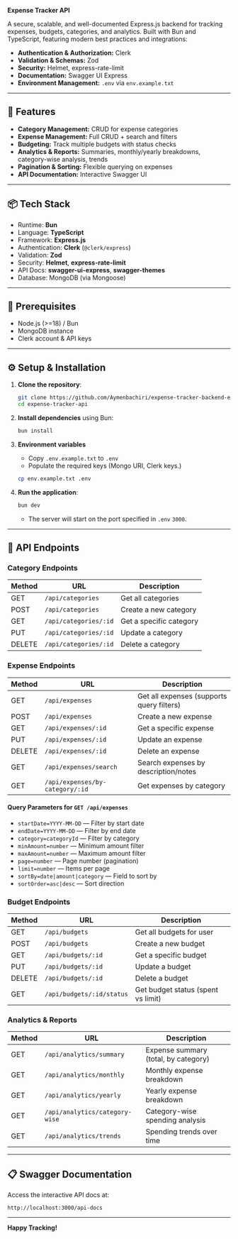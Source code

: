 **Expense Tracker API**

A secure, scalable, and well-documented Express.js backend for tracking expenses, budgets, categories, and analytics. Built with Bun and TypeScript, featuring modern best practices and integrations:

- **Authentication & Authorization:** Clerk
- **Validation & Schemas:** Zod
- **Security:** Helmet, express-rate-limit
- **Documentation:** Swagger UI Express
- **Environment Management:** `.env` via `env.example.txt`

---

## 🚀 Features

- **Category Management:** CRUD for expense categories
- **Expense Management:** Full CRUD + search and filters
- **Budgeting:** Track multiple budgets with status checks
- **Analytics & Reports:** Summaries, monthly/yearly breakdowns, category-wise analysis, trends
- **Pagination & Sorting:** Flexible querying on expenses
- **API Documentation:** Interactive Swagger UI

---

## 📦 Tech Stack

- Runtime: **Bun**
- Language: **TypeScript**
- Framework: **Express.js**
- Authentication: **Clerk** (`@clerk/express`)
- Validation: **Zod**
- Security: **Helmet**, **express-rate-limit**
- API Docs: **swagger-ui-express**, **swagger-themes**
- Database: MongoDB (via Mongoose)

---

## 🔧 Prerequisites

- Node.js (>=18) / Bun
- MongoDB instance
- Clerk account & API keys

---

## ⚙️ Setup & Installation

1. **Clone the repository**:

   ```bash
   git clone https://github.com/Aymenbachiri/expense-tracker-backend-express.git
   cd expense-tracker-api
   ```

2. **Install dependencies** using Bun:

   ```bash
   bun install
   ```

3. **Environment variables**
   - Copy `.env.example.txt` to `.env`
   - Populate the required keys (Mongo URI, Clerk keys.)

   ```bash
   cp env.example.txt .env
   ```

4. **Run the application**:

   ```bash
   bun dev
   ```
   - The server will start on the port specified in `.env` `3000`.

---

## 📖 API Endpoints

### Category Endpoints

| Method | URL                   | Description             |
| ------ | --------------------- | ----------------------- |
| GET    | `/api/categories`     | Get all categories      |
| POST   | `/api/categories`     | Create a new category   |
| GET    | `/api/categories/:id` | Get a specific category |
| PUT    | `/api/categories/:id` | Update a category       |
| DELETE | `/api/categories/:id` | Delete a category       |

### Expense Endpoints

| Method | URL                             | Description                               |
| ------ | ------------------------------- | ----------------------------------------- |
| GET    | `/api/expenses`                 | Get all expenses (supports query filters) |
| POST   | `/api/expenses`                 | Create a new expense                      |
| GET    | `/api/expenses/:id`             | Get a specific expense                    |
| PUT    | `/api/expenses/:id`             | Update an expense                         |
| DELETE | `/api/expenses/:id`             | Delete an expense                         |
| GET    | `/api/expenses/search`          | Search expenses by description/notes      |
| GET    | `/api/expenses/by-category/:id` | Get expenses by category                  |

#### Query Parameters for `GET /api/expenses`

- `startDate=YYYY-MM-DD` — Filter by start date
- `endDate=YYYY-MM-DD` — Filter by end date
- `category=categoryId` — Filter by category
- `minAmount=number` — Minimum amount filter
- `maxAmount=number` — Maximum amount filter
- `page=number` — Page number (pagination)
- `limit=number` — Items per page
- `sortBy=date|amount|category` — Field to sort by
- `sortOrder=asc|desc` — Sort direction

### Budget Endpoints

| Method | URL                       | Description                        |
| ------ | ------------------------- | ---------------------------------- |
| GET    | `/api/budgets`            | Get all budgets for user           |
| POST   | `/api/budgets`            | Create a new budget                |
| GET    | `/api/budgets/:id`        | Get a specific budget              |
| PUT    | `/api/budgets/:id`        | Update a budget                    |
| DELETE | `/api/budgets/:id`        | Delete a budget                    |
| GET    | `/api/budgets/:id/status` | Get budget status (spent vs limit) |

### Analytics & Reports

| Method | URL                            | Description                          |
| ------ | ------------------------------ | ------------------------------------ |
| GET    | `/api/analytics/summary`       | Expense summary (total, by category) |
| GET    | `/api/analytics/monthly`       | Monthly expense breakdown            |
| GET    | `/api/analytics/yearly`        | Yearly expense breakdown             |
| GET    | `/api/analytics/category-wise` | Category-wise spending analysis      |
| GET    | `/api/analytics/trends`        | Spending trends over time            |

---

## 📋 Swagger Documentation

Access the interactive API docs at:

```
http://localhost:3000/api-docs
```

---

**Happy Tracking!**
